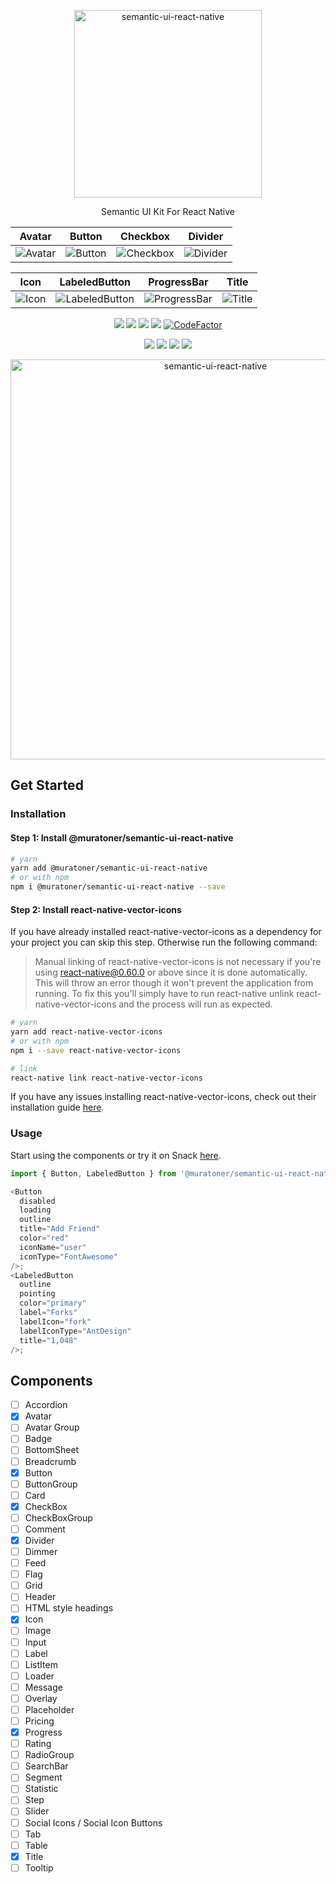 <p align="center">
  <img alt="semantic-ui-react-native" src="https://user-images.githubusercontent.com/4863567/102728950-86e3aa80-433f-11eb-9f6c-edbe1153a8b5.png" width="300">
</p>

<p align="center">
  Semantic UI Kit For React Native
</p>

| Avatar | Button | Checkbox | Divider |
| --- | --- | --- | --- |
| ![Avatar](https://user-images.githubusercontent.com/4863567/103447406-048eab00-4c9c-11eb-9415-3eeb653edd76.png) | ![Button](https://user-images.githubusercontent.com/4863567/103447395-d7da9380-4c9b-11eb-8262-fc73a60a70bf.png) | ![Checkbox](https://user-images.githubusercontent.com/4863567/103447377-a19d1400-4c9b-11eb-87ca-6083ecf43ff5.png) | ![Divider](https://user-images.githubusercontent.com/4863567/103447430-34d64980-4c9c-11eb-935d-d99d240fa080.png) |

| Icon | LabeledButton | ProgressBar | Title |
| --- | --- | --- | --- |
| ![Icon](https://user-images.githubusercontent.com/4863567/103447550-cd20fe00-4c9d-11eb-9fec-34805aec2c63.png) | ![LabeledButton](https://user-images.githubusercontent.com/4863567/103447556-e164fb00-4c9d-11eb-968f-6ff9dd44b4dc.png) | ![ProgressBar](https://user-images.githubusercontent.com/4863567/103447661-20e01700-4c9f-11eb-8133-c8939fc97721.png) | ![Title](https://user-images.githubusercontent.com/4863567/103447669-39503180-4c9f-11eb-99c6-c37a5cd62055.png) |

<p align="center">
  <a href="https://www.npmjs.com/package/@muratoner/semantic-ui-react-native"><img src="https://img.shields.io/npm/v/@muratoner/semantic-ui-react-native.svg"></a>
  <a href="https://travis-ci.org/muratoner/semantic-ui-react-native"><img src="https://img.shields.io/travis/muratoner/semantic-ui-react-native/master.svg"></a>
  <a href="https://codecov.io/gh/muratoner/semantic-ui-react-native"><img src="https://codecov.io/gh/muratoner/semantic-ui-react-native/coverage.svg"></a>
  <a href="https://www.npmjs.com/package/@muratoner/semantic-ui-react-native"><img src="https://img.shields.io/npm/dm/@muratoner/semantic-ui-react-native.svg"></a>
  <a href="https://www.codefactor.io/repository/github/muratoner/semantic-ui-react-native"><img src="https://www.codefactor.io/repository/github/muratoner/semantic-ui-react-native/badge" alt="CodeFactor" /></a>
</p>

<p align="center">
  <a href="https://github.com/prettier/prettier"><img src="https://img.shields.io/badge/styled_with-prettier-ff69b4.svg"></a>
  <a href="http://makeapullrequest.com/"><img src="https://img.shields.io/badge/PRs-welcome-brightgreen.svg"></a>
  <a href="https://david-dm.org/muratoner/semantic-ui-react-native"><img src="https://david-dm.org/muratoner/semantic-ui-react-native.svg"></a>
  <a href="https://opensource.org/licenses/MIT"><img src="https://img.shields.io/badge/License-MIT-blue.svg"></a>
</p>

<p align="center">
  <img alt="semantic-ui-react-native" height="640" src="https://user-images.githubusercontent.com/4863567/103160201-fbf12d00-47e2-11eb-8819-2bfd9ad9a98c.gif">
</p>

## Get Started

### Installation

#### Step 1: Install @muratoner/semantic-ui-react-native

```bash
# yarn
yarn add @muratoner/semantic-ui-react-native
# or with npm
npm i @muratoner/semantic-ui-react-native --save
```

#### Step 2: Install react-native-vector-icons

If you have already installed react-native-vector-icons as a dependency for your project you can skip this step. Otherwise run the following command:

> Manual linking of react-native-vector-icons is not necessary if you're using react-native@0.60.0 or above since it is done automatically. This will throw an error though it won't prevent the application from running. To fix this you'll simply have to run react-native unlink react-native-vector-icons and the process will run as expected.

```bash
# yarn
yarn add react-native-vector-icons
# or with npm
npm i --save react-native-vector-icons

# link
react-native link react-native-vector-icons
```

If you have any issues installing react-native-vector-icons, check out their installation guide [here](https://github.com/oblador/react-native-vector-icons#installation).

### Usage

Start using the components or try it on Snack
[here](https://snack.expo.io/@muratoner/semantic-ui-react-native).

```js
import { Button, LabeledButton } from '@muratoner/semantic-ui-react-native';

<Button
  disabled
  loading
  outline
  title="Add Friend"
  color="red"
  iconName="user"
  iconType="FontAwesome"
/>;
<LabeledButton
  outline
  pointing
  color="primary"
  label="Forks"
  labelIcon="fork"
  labelIconType="AntDesign"
  title="1,048"
/>;
```

## Components

- [ ] Accordion
- [x] Avatar
- [ ] Avatar Group
- [ ] Badge
- [ ] BottomSheet
- [ ] Breadcrumb
- [x] Button
- [ ] ButtonGroup
- [ ] Card
- [x] CheckBox
- [ ] CheckBoxGroup
- [ ] Comment
- [x] Divider
- [ ] Dimmer
- [ ] Feed
- [ ] Flag
- [ ] Grid
- [ ] Header
- [ ] HTML style headings
- [x] Icon
- [ ] Image
- [ ] Input
- [ ] Label
- [ ] ListItem
- [ ] Loader
- [ ] Message
- [ ] Overlay
- [ ] Placeholder
- [ ] Pricing
- [x] Progress
- [ ] Rating
- [ ] RadioGroup
- [ ] SearchBar
- [ ] Segment
- [ ] Statistic
- [ ] Step
- [ ] Slider
- [ ] Social Icons / Social Icon Buttons
- [ ] Tab
- [ ] Table
- [x] Title
- [ ] Tooltip
